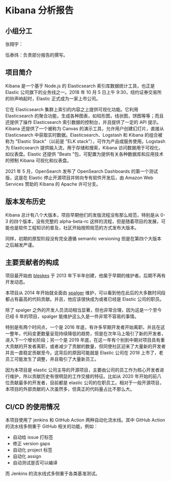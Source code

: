 # Kibana 分析报告

## 小组分工

张翔宇：

伍泰炜：负责部分报告的撰写。

## 项目简介

Kibana 是一个基于 Node.js 的 Elasticsearch 索引库数据统计工具，也正是 Elastic 公司旗下的业务线之一。2018 年 10 月 5 日上午 9:30，纽约证券交易所的铃声响起时，Elastic 正式成为一家上市公司。

它在 Elasticsearch 集群上索引的内容之上提供可视化功能。它利用 Elasticsearch 的聚合功能，生成各种图表，如柱形图，线状图，饼图等等；而且还提供了操作 Elasticsearch 索引数据的控制台，并且提供了一定的 API 提示。Kibana 还提供了一个被称为 Canvas 的演示工具，允许用户创建幻灯片，直接从 Elasticsearch 中获取实时数据。Elasticsearch、Logstash 和 Kibana 的组合被称为 "Elastic Stack"（以前是 "ELK stack"），可作为产品或服务使用。Logstash 为 Elasticsearch 提供输入流，用于存储和搜索，Kibana 访问数据用于可视化，如仪表盘。Elastic 还提供 "Beats "包，可配置为提供有关各种数据库和应用技术的预制 Kibana 可视化和仪表盘。

2021 年 5 月，OpenSearch 发布了 OpenSearch Dashboards 的第一个测试版，这是在 Elastic 停止开源项目并转向专有软件开发后，由 Amazon Web Services 赞助的 Kibana 的 Apache 许可分支。

## 版本发布历史

Kibana 总计有八个大版本，项目早期他们的发版流程没有那么规范，特别是从 0-3 的四个版本，没有完整的 alpha-beta-rc 这样的流程，但是随着项目的发展，可能也是软件工程知识的普及，社区开始按照规范的方式发布大版本。

同样，初期的原型阶段没有完全遵循 semantic versioning 但是在第四个大版本之后越发严谨。

## 主要贡献者的构成

项目最开始由 [bleskes](https://github.com/bleskes) 于 2013 年下半年创建，他属于早期的维护者。后期不再有开发动态。

本项目从 2014 年开始就全面由 [spalger](https://github.com/spalger) 维护，可以看到他在此后的大多数时间段都占有最高的代码贡献。并且，他应该很快成为或者已经是 Elastic 公司的职员。

除了 spalger 之外的开发人员流动相当显著，但也非常合理，因为这是一个至今已经 6 年的项目，spalger 能维护这么久是一件非常不容易的事情。

特别是有两个时间点，一个是 2016 年底，有许多早期开发者开始离职，并且在这一整年，代码变更数量呈现持续降低的趋势，但是在次年马上吸引了新的开发者，进入下一个增长阶段；另一个是 2019 年底，在这一年有个别到中期对项目具有重大贡献的开发者离职，或者减少了贡献的数量，但同使社区迎来了大量新的开发者并且一直稳定贡献至今。这背后的原因可能就是 Elastic 公司在 2018 上市了，老员工可能发生了调整，并且吸引了大量新员工。

因为本项目是 elastic 公司主导的开源项目，主要由公司的员工作为核心开发者进行维护，所以贡献历史有很明显的工作交接的特征。比如从 2020 年开始的前八位贡献最多的开发者，目前都是 elastic 公司的在职员工。相对于一般开源项目，本项目的外部贡献的人次虽然多，但真正的代码量占比不那么大。

## CI/CD 的使用情况

本项目使用了 jenkins 和 GitHub Action 两种自动化流水线。其中 GitHub Action 的流水线多侧重于 GitHub 相关的功能，例如：

- 自动给 issue 打标签
- 修正 version gaps
- 自动化 project 标签
- 自动化 assign
- 自动测试是否可以编译

而 Jenkins 的流水线式多侧重于各类基准测试。
